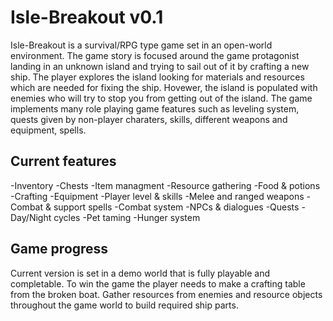 # Isle-Breakout v0.1

Isle-Breakout is a survival/RPG type game set in an open-world environment. The game story is focused around the game protagonist landing in an unknown island and trying to sail out of it by crafting a new ship. The player explores the island looking for materials and
resources which are needed for fixing the ship. Hovewer, the island is populated with enemies who
will try to stop you from getting out of the island. The game implements many role playing game
features such as leveling system, quests given by non-player charaters, skills, different weapons
and equipment, spells.


## Current features

-Inventory
-Chests
-Item managment
-Resource gathering
-Food & potions
-Crafting
-Equipment
-Player level & skills
-Melee and ranged weapons
-Combat & support spells
-Combat system
-NPCs & dialogues
-Quests
-Day/Night cycles
-Pet taming
-Hunger system

## Game progress

Current version is set in a demo world that is fully playable and completable. To win the game the player needs to make a crafting table from the broken boat. Gather resources from enemies and resource objects throughout the game world to build required ship parts. 
